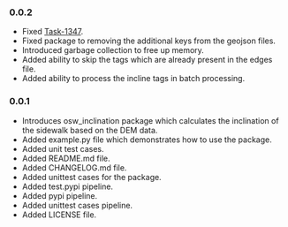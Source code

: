 ### 0.0.2
- Fixed [Task-1347](https://dev.azure.com/TDEI-UW/TDEI/_workitems/edit/1347/).
- Fixed package to removing the additional keys from the geojson files. 
- Introduced garbage collection to free up memory.
- Added ability to skip the tags which are already present in the edges file.
- Added ability to process the incline tags in batch processing.


### 0.0.1
- Introduces osw_inclination package which calculates the inclination of the sidewalk based on the DEM data.
- Added example.py file which demonstrates how to use the package.
- Added unit test cases.
- Added README.md file.
- Added CHANGELOG.md file.
- Added unittest cases for the package.
- Added test.pypi pipeline.
- Added pypi pipeline.
- Added unittest cases pipeline.
- Added LICENSE file.
